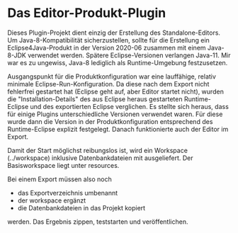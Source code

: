 # Das Editor-Produkt-Plugin

Dieses Plugin-Projekt dient einzig der Erstellung des Standalone-Editors.
Um Java-8-Kompatibilität sicherzustellen, sollte für die Erstellung ein Eclipse4Java-Produkt in der Version 2020-06 zusammen mit einem Java-8-JDK verwendet werden.
Spätere Eclipse-Versionen verlangen Java-11.
Mir war es zu ungewiss, Java-8 lediglich als Runtime-Umgebung festzusetzen.

Ausgangspunkt für die Produktkonfiguration war eine lauffähige, relativ minimale Eclipse-Run-Konfiguration.
Da diese nach dem Export nicht fehlerfrei gestartet hat (Eclipse geht auf, aber Editor startet nicht), wurden die "Installation-Details" des aus Eclipse heraus gestarteten Runtime-Eclipse und des exportierten Eclipse verglichen.
Es stellte sich heraus, dass für einige Plugins unterschiedliche Versionen verwendet waren.
Für diese wurde dann die Version in der Produktkonfiguration entsprechend des Runtime-Eclipse explizit festgelegt.
Danach funktionierte auch der Editor im Export.

Damit der Start möglichst reibungslos ist, wird ein Workspace (../workspace) inklusive Datenbankdateien mit ausgeliefert.
Der Basisworkspace liegt unter resources.

Bei einem Export müssen also noch
* das Exportverzeichnis umbenannt
* der workspace ergänzt
* die Datenbankdateien in das Projekt kopiert

werden.
Das Ergebnis zippen, teststarten und veröffentlichen.